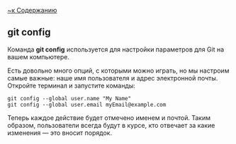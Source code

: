 [~к Содержанию](./readme.md)

## **git config**

Команда **git config** используется для настройки параметров для Git на вашем компьютере.

Есть довольно много опций, с которыми можно играть, но мы настроим самые важные: наше имя пользователя и адрес электронной почты. Откройте терминал и запустите команды:

```bash=
git config --global user.name "My Name"
git config --global user.email myEmail@example.com
```

Теперь каждое действие будет отмечено именем и почтой. Таким образом, пользователи всегда будут в курсе, кто отвечает за какие изменения — это вносит порядок.